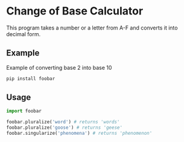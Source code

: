 # Change of Base Calculator

This program takes a number or a letter from A-F and converts it into decimal form. 

## Example

Example of converting base 2 into base 10 

```bash
pip install foobar
```

## Usage

```python
import foobar

foobar.pluralize('word') # returns 'words'
foobar.pluralize('goose') # returns 'geese'
foobar.singularize('phenomena') # returns 'phenomenon'
```

